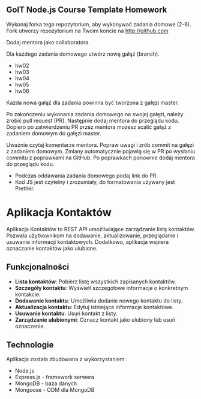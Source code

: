 ## GoIT Node.js Course Template Homework

Wykonaj forka tego repozytorium, aby wykonywać zadania domowe (2-6). Fork utworzy repozytorium na Twoim koncie na http://github.com

Dodaj mentora jako collaboratora.

Dla każdego zadania domowego utwórz nową gałąź (branch).

- hw02
- hw03
- hw04
- hw05
- hw06

Każda nowa gałąź dla zadania powinna być tworzona z gałęzi master.

Po zakończeniu wykonania zadania domowego na swojej gałęzi, należy zrobić pull request (PR). Następnie dodaj mentora do przeglądu kodu. Dopiero po zatwierdzeniu PR przez mentora możesz scalić gałąź z zadaniem domowym do gałęzi master.

Uważnie czytaj komentarze mentora. Popraw uwagi i zrób commit na gałęzi z zadaniem domowym. Zmiany automatycznie pojawią się w PR po wysłaniu commitu z poprawkami na GitHub. Po poprawkach ponownie dodaj mentora do przeglądu kodu.

- Podczas oddawania zadania domowego podaj link do PR.
- Kod JS jest czytelny i zrozumiały, do formatowania używany jest Prettier.

# Aplikacja Kontaktów

Aplikacja Kontaktów to REST API umożliwiające zarządzanie listą kontaktów. Pozwala użytkownikom na dodawanie, aktualizowanie, przeglądanie i usuwanie informacji kontaktowych. Dodatkowo, aplikacja wspiera oznaczanie kontaktów jako ulubione.

## Funkcjonalności

- **Lista kontaktów**: Pobierz listę wszystkich zapisanych kontaktów.
- **Szczegóły kontaktu**: Wyświetl szczegółowe informacje o konkretnym kontakcie.
- **Dodawanie kontaktu**: Umożliwia dodanie nowego kontaktu do listy.
- **Aktualizacja kontaktu**: Edytuj istniejące informacje kontaktowe.
- **Usuwanie kontaktu**: Usuń kontakt z listy.
- **Zarządzanie ulubionymi**: Oznacz kontakt jako ulubiony lub usuń oznaczenie.

## Technologie

Aplikacja została zbudowana z wykorzystaniem:

- Node.js
- Express.js - framework serwera
- MongoDB - baza danych
- Mongoose - ODM dla MongoDB
